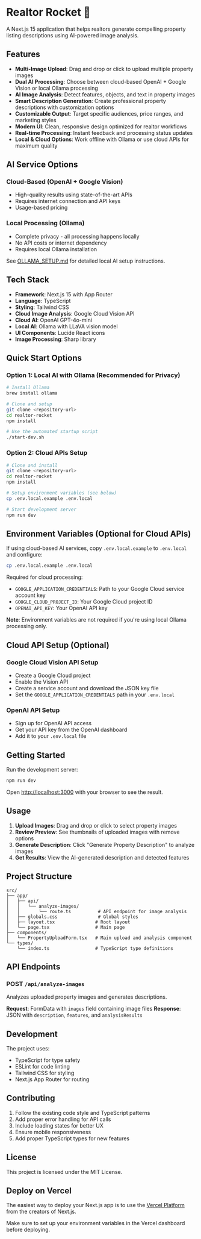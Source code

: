 # Realtor Rocket 🚀

A Next.js 15 application that helps realtors generate compelling property listing descriptions using AI-powered image analysis.

## Features

- **Multi-Image Upload**: Drag and drop or click to upload multiple property images
- **Dual AI Processing**: Choose between cloud-based OpenAI + Google Vision or local Ollama processing
- **AI Image Analysis**: Detect features, objects, and text in property images
- **Smart Description Generation**: Create professional property descriptions with customization options
- **Customizable Output**: Target specific audiences, price ranges, and marketing styles
- **Modern UI**: Clean, responsive design optimized for realtor workflows
- **Real-time Processing**: Instant feedback and processing status updates
- **Local & Cloud Options**: Work offline with Ollama or use cloud APIs for maximum quality

## AI Service Options

### Cloud-Based (OpenAI + Google Vision)
- High-quality results using state-of-the-art APIs
- Requires internet connection and API keys
- Usage-based pricing

### Local Processing (Ollama)
- Complete privacy - all processing happens locally
- No API costs or internet dependency
- Requires local Ollama installation

See [OLLAMA_SETUP.md](./OLLAMA_SETUP.md) for detailed local AI setup instructions.

## Tech Stack

- **Framework**: Next.js 15 with App Router
- **Language**: TypeScript
- **Styling**: Tailwind CSS
- **Cloud Image Analysis**: Google Cloud Vision API
- **Cloud AI**: OpenAI GPT-4o-mini
- **Local AI**: Ollama with LLaVA vision model
- **UI Components**: Lucide React icons
- **Image Processing**: Sharp library

## Quick Start Options

### Option 1: Local AI with Ollama (Recommended for Privacy)
```bash
# Install Ollama
brew install ollama

# Clone and setup
git clone <repository-url>
cd realtor-rocket
npm install

# Use the automated startup script
./start-dev.sh
```

### Option 2: Cloud APIs Setup
```bash
# Clone and install
git clone <repository-url>
cd realtor-rocket
npm install

# Setup environment variables (see below)
cp .env.local.example .env.local

# Start development server
npm run dev
```

## Environment Variables (Optional for Cloud APIs)

If using cloud-based AI services, copy `.env.local.example` to `.env.local` and configure:

```bash
cp .env.local.example .env.local
```

Required for cloud processing:
- `GOOGLE_APPLICATION_CREDENTIALS`: Path to your Google Cloud service account key
- `GOOGLE_CLOUD_PROJECT_ID`: Your Google Cloud project ID
- `OPENAI_API_KEY`: Your OpenAI API key

**Note**: Environment variables are not required if you're using local Ollama processing only.
## Cloud API Setup (Optional)

### Google Cloud Vision API Setup
   - Create a Google Cloud project
   - Enable the Vision API
   - Create a service account and download the JSON key file
   - Set the `GOOGLE_APPLICATION_CREDENTIALS` path in your `.env.local`

### OpenAI API Setup
   - Sign up for OpenAI API access
   - Get your API key from the OpenAI dashboard
   - Add it to your `.env.local` file

## Getting Started

Run the development server:

```bash
npm run dev
```

Open [http://localhost:3000](http://localhost:3000) with your browser to see the result.

## Usage

1. **Upload Images**: Drag and drop or click to select property images
2. **Review Preview**: See thumbnails of uploaded images with remove options
3. **Generate Description**: Click "Generate Property Description" to analyze images
4. **Get Results**: View the AI-generated description and detected features

## Project Structure

```
src/
├── app/
│   ├── api/
│   │   └── analyze-images/
│   │       └── route.ts          # API endpoint for image analysis
│   ├── globals.css               # Global styles
│   ├── layout.tsx               # Root layout
│   └── page.tsx                 # Main page
├── components/
│   └── PropertyUploadForm.tsx   # Main upload and analysis component
└── types/
    └── index.ts                 # TypeScript type definitions
```

## API Endpoints

### POST `/api/analyze-images`
Analyzes uploaded property images and generates descriptions.

**Request**: FormData with `images` field containing image files
**Response**: JSON with `description`, `features`, and `analysisResults`

## Development

The project uses:
- TypeScript for type safety
- ESLint for code linting
- Tailwind CSS for styling
- Next.js App Router for routing

## Contributing

1. Follow the existing code style and TypeScript patterns
2. Add proper error handling for API calls
3. Include loading states for better UX
4. Ensure mobile responsiveness
5. Add proper TypeScript types for new features

## License

This project is licensed under the MIT License.

## Deploy on Vercel

The easiest way to deploy your Next.js app is to use the [Vercel Platform](https://vercel.com/new?utm_medium=default-template&filter=next.js&utm_source=create-next-app&utm_campaign=create-next-app-readme) from the creators of Next.js.

Make sure to set up your environment variables in the Vercel dashboard before deploying.
